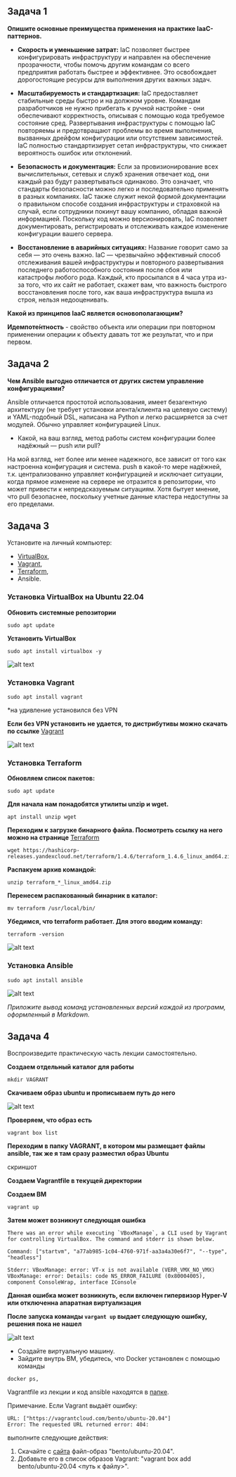 ## Задача 1

**Опишите основные преимущества применения на практике IaaC-паттернов.**

 * **Скорость и уменьшение затрат:** IaC позволяет быстрее конфигурировать инфраструктуру и направлен на обеспечение прозрачности, чтобы помочь другим командам со всего предприятия работать быстрее и эффективнее. Это освобождает дорогостоящие ресурсы для выполнения других важных задач.

 * **Масштабируемость и стандартизация:** IaC предоставляет стабильные среды быстро и на должном уровне. Командам разработчиков не нужно прибегать к ручной настройке - они обеспечивают корректность, описывая с помощью кода требуемое состояние сред. Развертывания инфраструктуры с помощью IaC повторяемы и предотвращают проблемы во время выполнения, вызванных дрейфом конфигурации или отсутствием зависимостей. IaC полностью стандартизирует сетап инфраструктуры, что снижает вероятность ошибок или отклонений.

 * **Безопасность и документация:** Если за провизионирование всех вычислительных, сетевых и служб хранения отвечает код, они каждый раз будут развертываться одинаково. Это означает, что стандарты безопасности можно легко и последовательно применять в разных компаниях. IaC также служит некой формой документации о правильном способе создания инфраструктуры и страховкой на случай, если сотрудники покинут вашу компанию, обладая важной информацией. Поскольку код можно версионировать, IaC позволяет документировать, регистрировать и отслеживать каждое изменение конфигурации вашего сервера.

 * **Восстановление в аварийных ситуациях:** Название говорит само за себя — это очень важно. IaC — чрезвычайно эффективный способ отслеживания вашей инфраструктуры и повторного развертывания последнего работоспособного состояния после сбоя или катастрофы любого рода. Каждый, кто просыпался в 4 часа утра из-за того, что их сайт не работает, скажет вам, что важность быстрого восстановления после того, как ваша инфраструктура вышла из строя, нельзя недооценивать.

**Какой из принципов IaaC является основополагающим?**

**Идемпоте́нтность** - свойство объекта или операции при повторном применении операции к объекту давать тот же результат, что и при первом.

## Задача 2

**Чем Ansible выгодно отличается от других систем управление конфигурациями?**

Ansible отличается простотой использования, имеет безагентную архитектуру (не требует установки агента/клиента на целевую систему) и YAML-подобный DSL, написана на Python и легко расширяется за счет модулей. Обычно управляет конфигурацией Linux.

- Какой, на ваш взгляд, метод работы систем конфигурации более надёжный — push или pull?

На мой взгляд, нет более или менее надежного, все зависит от того как настроенна конфигурация и система. push в какой-то мере надёжней, т.к. централизованно управляет конфигурацией и исключает ситуации, когда прямое изменеие на сервере не отразится в репозитории, что может привести к непредсказуемым ситуациям. Хотя бытует мнение, что pull безопаснее, поскольку учетные данные кластера недоступны за его пределами.

## Задача 3

Установите на личный компьютер:

- [VirtualBox](https://www.virtualbox.org/),
- [Vagrant](https://github.com/netology-code/devops-materials),
- [Terraform](https://github.com/netology-code/devops-materials/blob/master/README.md),
- Ansible.

### Установка VirtualBox на Ubuntu 22.04
**Обновить системные репозитории**
```
sudo apt update
```

**Установить VirtualBox**
```
sudo apt install virtualbox -y
```
![alt text](https://github.com/filipp761/Netology-sdb-homewoks/blob/main/img/14_02_VirtualBox.png)

### Установка Vagrant
```
sudo apt install vagrant
```
*на удивление установился без VPN

**Если без VPN установить не удается, то дистрибутивы можно скачать по ссылке** [Vagrant](https://github.com/netology-code/devops-materials)

![alt text](https://github.com/filipp761/Netology-sdb-homewoks/blob/main/img/14_02_vagrant.png)

### Установка Terraform
**Обновляем список пакетов:**
```
sudo apt update
```
**Для начала нам понадобятся утилиты unzip и wget.**
```
apt install unzip wget
```
**Переходим к загрузке бинарного файла. Посмотреть ссылку на него можно на странице** [Terraform](https://hashicorp-releases.yandexcloud.net/terraform/)
```
wget https://hashicorp-releases.yandexcloud.net/terraform/1.4.6/terraform_1.4.6_linux_amd64.zip
```
**Распакуем архив командой:**
```
unzip terraform_*_linux_amd64.zip
```
**Перенесем распакованный бинарник в каталог:**
```
mv terraform /usr/local/bin/
```
**Убедимся, что terraform работает. Для этого вводим команду:**
```
terraform -version
```
![alt text](https://github.com/filipp761/Netology-sdb-homewoks/blob/main/img/14_02_Terraform.png)

### Установка Ansible
```
sudo apt install ansible
```
![alt text](https://github.com/filipp761/Netology-sdb-homewoks/blob/main/img/14_02_Terraform.png)

*Приложите вывод команд установленных версий каждой из программ, оформленный в Markdown.*

## Задача 4 

Воспроизведите практическую часть лекции самостоятельно.

**Создаем отдельный каталог для работы**
```
mkdir VAGRANT
```
**Скачиваем образ ubuntu и прописываем путь до него**

![alt text](https://github.com/filipp761/Netology-sdb-homewoks/blob/main/img/14_02_add_bunto.png)

**Проверяем, что образ есть**
```
vagrant box list
```

**Переходим в папку VAGRANT, в котором мы размещает файлы ansible, так же я там сразу разместил образ Ubuntu**

скриншот

**Создаем Vagrantfile в текущей директории**

**Создаем ВМ**
```
vagrant up
```

**Затем может возникнут следующая ошибка**

```
There was an error while executing `VBoxManage`, a CLI used by Vagrant
for controlling VirtualBox. The command and stderr is shown below.

Command: ["startvm", "a77ab985-1c04-4760-971f-aa3a4a30e6f7", "--type", "headless"]

Stderr: VBoxManage: error: VT-x is not available (VERR_VMX_NO_VMX)
VBoxManage: error: Details: code NS_ERROR_FAILURE (0x80004005), component ConsoleWrap, interface IConsole
```
**Данная ошибка может возникнуть, если включен гипервизор Hyper-V или отключенна апаратная виртуализация**

**После запуска команды ```vargant up``` выдает следующую ошибку, решения пока не нашел**

![alt text](https://github.com/filipp761/Netology-sdb-homewoks/blob/main/img/14_02_ERROR.png)

- Создайте виртуальную машину.
- Зайдите внутрь ВМ, убедитесь, что Docker установлен с помощью команды
```
docker ps,
```
Vagrantfile из лекции и код ansible находятся в [папке](https://github.com/netology-code/virt-homeworks/tree/virt-11/05-virt-02-iaac/src).

Примечание. Если Vagrant выдаёт ошибку:
```
URL: ["https://vagrantcloud.com/bento/ubuntu-20.04"]     
Error: The requested URL returned error: 404:
```

выполните следующие действия:

1. Скачайте с [сайта](https://app.vagrantup.com/bento/boxes/ubuntu-20.04) файл-образ "bento/ubuntu-20.04".
2. Добавьте его в список образов Vagrant: "vagrant box add bento/ubuntu-20.04 <путь к файлу>".
